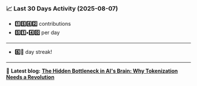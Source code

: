 <!--START_STATS-->
### 📈 Last 30 Days Activity (2025-08-07)  
- **1️⃣5️⃣4️⃣2️⃣** contributions  
- **5️⃣1️⃣•4️⃣0️⃣** per day
---
- **6️⃣🎱** day streak!
---
📝 **Latest blog:** [**The Hidden Bottleneck in AI's Brain: Why Tokenization Needs a Revolution**](https://andriak.com/blog/tokenization-revolution)
<!--END_STATS-->
